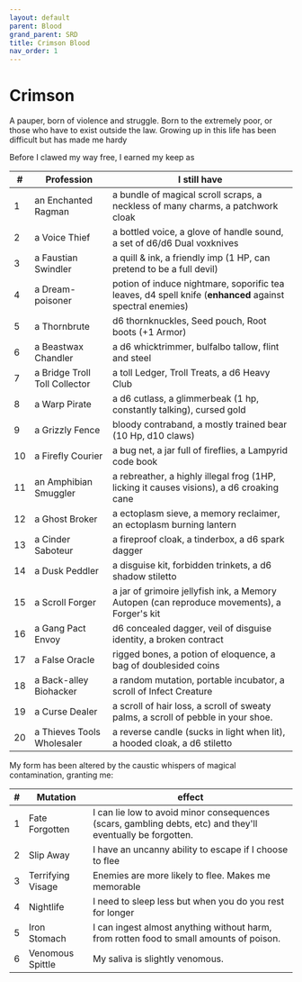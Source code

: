 ```yaml
---
layout: default
parent: Blood
grand_parent: SRD
title: Crimson Blood
nav_order: 1
---
```

# Crimson
A pauper, born of violence and struggle. Born to the extremely poor, or those who have to exist outside the law. Growing up in this life has been difficult but has made me hardy

Before I clawed my way free, I earned my keep as

|#|Profession |I still have|
|------|-----------|-|
|1     |an Enchanted Ragman |a bundle of magical scroll scraps, a neckless of many charms, a patchwork cloak|
|2     |a Voice Thief    | a bottled voice, a glove of handle sound, a set of d6/d6 Dual voxknives|
|3     |a Faustian Swindler | a quill & ink, a friendly imp (1 HP, can pretend to be a full devil)|
|4     |a Dream-poisoner |potion of induce nightmare, soporific tea leaves, d4 spell knife (__enhanced__ against spectral enemies)|
|5     |a Thornbrute |d6 thornknuckles, Seed pouch, Root boots (+1 Armor)|
|6     |a Beastwax Chandler |a d6 whicktrimmer, bulfalbo tallow, flint and steel|
|7     |a Bridge Troll Toll Collector | a toll Ledger, Troll Treats, a d6 Heavy Club|
|8     |a Warp Pirate | a d6 cutlass, a glimmerbeak (1 hp, constantly talking), cursed gold|
|9     |a Grizzly Fence |bloody contraband, a mostly trained bear (10 Hp, d10 claws)|
|10    |a Firefly Courier |a bug net, a jar full of fireflies, a Lampyrid code book|
|11    |an Amphibian Smuggler |a rebreather, a highly illegal frog (1HP, licking it causes visions), a d6 croaking cane|
|12    |a Ghost Broker | a ectoplasm sieve, a memory reclaimer, an ectoplasm burning lantern|
|13    |a Cinder Saboteur |a fireproof cloak, a tinderbox, a d6 spark dagger|
|14    |a Dusk Peddler |a disguise kit, forbidden trinkets, a d6 shadow stiletto|
|15    |a Scroll Forger | a jar of grimoire jellyfish ink, a Memory Autopen (can reproduce movements), a Forger's kit|
|16    |a Gang Pact Envoy |d6 concealed dagger, veil of disguise identity, a broken contract|
|17    |a False Oracle |rigged bones, a potion of eloquence, a bag of doublesided coins|
|18    |a Back-alley Biohacker |a random mutation, portable incubator, a scroll of Infect Creature|
|19    |a Curse Dealer |a scroll of hair loss, a scroll of sweaty palms, a scroll of pebble in your shoe.|
|20    |a Thieves Tools Wholesaler |a reverse candle (sucks in light when lit), a hooded cloak, a d6 stiletto|

My form has been altered by the caustic whispers of magical contamination, granting me:

|#|Mutation |effect|
|------|-----------|-|
|1     |Fate Forgotten |I can lie low to avoid minor consequences (scars, gambling debts, etc) and they'll eventually be forgotten.|
|2     |Slip Away    | I have an uncanny ability to escape if I choose to flee|
|3     |Terrifying Visage | Enemies are more likely to flee. Makes me memorable|
|4     |Nightlife |I need to sleep less but when you do you rest for longer|
|5     |Iron Stomach |I can ingest almost anything without harm, from rotten food to small amounts of poison.|
|6     |Venomous Spittle |My saliva is slightly venomous.|
